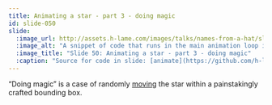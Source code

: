 ```yaml
---
title: Animating a star - part 3 - doing magic
id: slide-050
slide:
  :image_url: http://assets.h-lame.com/images/talks/names-from-a-hat/slides/050.png
  :image_alt: "A snippet of code that runs in the main animation loop is shown, highlighting moving the star when doing magic; sources: animate: https://github.com/h-lame/lruggery/blob/4e02855d64a111c8ee72e1a736da7a868384a1f8/names_from_a_hat/hat.rb#L236-L238 / main_loop: https://github.com/h-lame/lruggery/blob/4e02855d64a111c8ee72e1a736da7a868384a1f8/names_from_a_hat/hat.rb#L210-L215 / do_magic: https://github.com/h-lame/lruggery/blob/4e02855d64a111c8ee72e1a736da7a868384a1f8/names_from_a_hat/hat.rb#L127-L133"
  :image_title: "Slide 50: Animating a star - part 3 - doing magic"
  :caption: "Source for code in slide: [animate](https://github.com/h-lame/lruggery/blob/4e02855d64a111c8ee72e1a736da7a868384a1f8/names_from_a_hat/hat.rb#L236-L238), [main_loop](https://github.com/h-lame/lruggery/blob/4e02855d64a111c8ee72e1a736da7a868384a1f8/names_from_a_hat/hat.rb#L210-L215), [do_magic](https://github.com/h-lame/lruggery/blob/4e02855d64a111c8ee72e1a736da7a868384a1f8/names_from_a_hat/hat.rb#L127-L133)"
---
```

“Doing magic” is a case of randomly [moving](http://shoesrb.com/manual/Position.html#move) the star within a painstakingly crafted bounding box.
